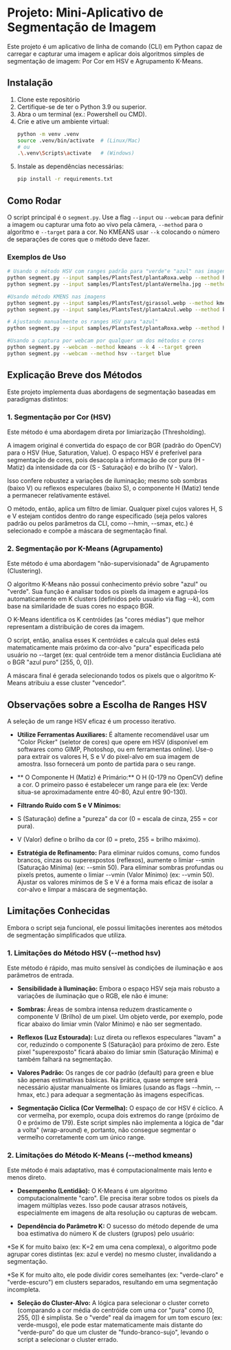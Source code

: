 # Projeto: Mini-Aplicativo de Segmentação de Imagem

Este projeto é um aplicativo de linha de comando (CLI) em Python capaz de carregar e capturar uma imagem e aplicar dois algoritmos simples de segmentação de imagem: Por Cor em HSV e Agrupamento K-Means.

## Instalação

1.  Clone este repositório
2.  Certifique-se de ter o Python 3.9 ou superior.
3.  Abra o um terminal (ex.: Powershell ou CMD).
4.  Crie e ative um ambiente virtual:
    ```bash
    python -m venv .venv
    source .venv/bin/activate  # (Linux/Mac)
    # ou
    .\.venv\Scripts\activate   # (Windows)
    ```
5.  Instale as dependências necessárias:
    ```bash
    pip install -r requirements.txt
    ```

## Como Rodar

O script principal é o `segment.py`. Use a flag `--input` ou `--webcam` para definir a imagem ou capturar uma foto ao vivo pela câmera, `--method` para o algoritmo e `--target` para a cor. 
No KMEANS usar `--k` colocando o número de separações de cores que o método deve fazer.

### Exemplos de Uso
```bash
# Usando o método HSV com ranges padrão para "verde"e "azul" nas imagens
python segment.py --input samples/PlantsTest/plantaRoxa.webp --method hsv --target blue
python segment.py --input samples/PlantsTest/plantaVermelha.jpg --method hsv --target green #unica imagem jpg

#Usando método KMENS nas imagens
python segment.py --input samples/PlantsTest/girassol.webp --method kmeans --k 4 --target green
python segment.py --input samples/PlantsTest/plantaAzul.webp --method kmeans --k 4 --target blue

# Ajustando manualmente os ranges HSV para "azul"
python segment.py --input samples/PlantsTest/plantaRoxa.webp --method hsv --target blue --hmin 90 --hmax 130 --smin 100 --smax 255

#Usando a captura por webcam por qualquer um dos métodos e cores
python segment.py --webcam --method kmeans --k 4 --target green
python segment.py --webcam --method hsv --target blue
```

## Explicação Breve dos Métodos
Este projeto implementa duas abordagens de segmentação baseadas em paradigmas distintos:

### 1. Segmentação por Cor (HSV)
Este método é uma abordagem direta por limiarização (Thresholding).

A imagem original é convertida do espaço de cor BGR (padrão do OpenCV) para o HSV (Hue, Saturation, Value). O espaço HSV é preferível para segmentação de cores, pois desacopla a informação de cor pura (H - Matiz) da intensidade da cor (S - Saturação) e do brilho (V - Valor).

Isso confere robustez a variações de iluminação; mesmo sob sombras (baixo V) ou reflexos especulares (baixo S), o componente H (Matiz) tende a permanecer relativamente estável.

O método, então, aplica um filtro de limiar. Qualquer pixel cujos valores H, S e V estejam contidos dentro do range especificado (seja pelos valores padrão ou pelos parâmetros da CLI, como --hmin, --smax, etc.) é selecionado e compõe a máscara de segmentação final.

### 2. Segmentação por K-Means (Agrupamento)
 Este método é uma abordagem "não-supervisionada" de Agrupamento (Clustering).

 O algoritmo K-Means não possui conhecimento prévio sobre "azul" ou "verde". Sua função é analisar todos os pixels da imagem e agrupá-los automaticamente em K clusters (definidos pelo usuário via flag --k), com base na similaridade de suas cores no espaço BGR.

 O K-Means identifica os K centróides (as "cores médias") que melhor representam a distribuição de cores da imagem.

 O script, então, analisa esses K centróides e calcula qual deles está matematicamente mais próximo da cor-alvo "pura" especificada pelo usuário no --target (ex: qual centróide tem a menor distância Euclidiana até o BGR "azul puro" [255, 0, 0]).

 A máscara final é gerada selecionando todos os pixels que o algoritmo K-Means atribuiu a esse cluster "vencedor".

## Observações sobre a Escolha de Ranges HSV
 A seleção de um range HSV eficaz é um processo iterativo.

* **Utilize Ferramentas Auxiliares:** É altamente recomendável usar um "Color Picker" (seletor de cores) que opere em HSV (disponível em softwares como GIMP, Photoshop, ou em ferramentas online). Use-o para extrair os valores H, S e V do pixel-alvo em sua imagem de amostra. Isso fornecerá um ponto de partida para o seu range.

* ** O Componente H (Matiz) é Primário:** O H (0-179 no OpenCV) define a cor. O primeiro passo é estabelecer um range para ele (ex: Verde situa-se aproximadamente entre 40-80, Azul entre 90-130).

* **Filtrando Ruído com S e V Mínimos:**
* S (Saturação) define a "pureza" da cor (0 = escala de cinza, 255 = cor pura).

* V (Valor) define o brilho da cor (0 = preto, 255 = brilho máximo).

* **Estratégia de Refinamento:** Para eliminar ruídos comuns, como fundos brancos, cinzas ou superexpostos (reflexos), aumente o limiar --smin (Saturação Mínima) (ex: --smin 50). Para eliminar sombras profundas ou pixels pretos, aumente o limiar --vmin (Valor Mínimo) (ex: --vmin 50). Ajustar os valores mínimos de S e V é a forma mais eficaz de isolar a cor-alvo e limpar a máscara de segmentação.

## Limitações Conhecidas

Embora o script seja funcional, ele possui limitações inerentes aos métodos de segmentação simplificados que utiliza.

### 1. Limitações do Método HSV (--method hsv)
Este método é rápido, mas muito sensível às condições de iluminação e aos parâmetros de entrada.

* **Sensibilidade à Iluminação:** Embora o espaço HSV seja mais robusto a variações de iluminação que o RGB, ele não é imune:

* **Sombras:** Áreas de sombra intensa reduzem drasticamente o componente V (Brilho) de um pixel. Um objeto verde, por exemplo, pode ficar abaixo do limiar vmin (Valor Mínimo) e não ser segmentado.

* **Reflexos (Luz Estourada):** Luz direta ou reflexos especulares "lavam" a cor, reduzindo o componente S (Saturação) para próximo de zero. Este pixel "superexposto" ficará abaixo do limiar smin (Saturação Mínima) e também falhará na segmentação.

* **Valores Padrão:** Os ranges de cor padrão (default) para green e blue são apenas estimativas básicas. Na prática, quase sempre será necessário ajustar manualmente os limiares (usando as flags --hmin, --hmax, etc.) para adequar a segmentação às imagens específicas.

* **Segmentação Cíclica (Cor Vermelha):** O espaço de cor HSV é cíclico. A cor vermelha, por exemplo, ocupa dois extremos do range (próximo de 0 e próximo de 179). Este script simples não implementa a lógica de "dar a volta" (wrap-around) e, portanto, não consegue segmentar o vermelho corretamente com um único range.

### 2. Limitações do Método K-Means (--method kmeans)
Este método é mais adaptativo, mas é computacionalmente mais lento e menos direto.

* **Desempenho (Lentidão):** O K-Means é um algoritmo computacionalmente "caro". Ele precisa iterar sobre todos os pixels da imagem múltiplas vezes. Isso pode causar atrasos notáveis, especialmente em imagens de alta resolução ou capturas de webcam.

* **Dependência do Parâmetro K:** O sucesso do método depende de uma boa estimativa do número K de clusters (grupos) pelo usuário:

*Se K for muito baixo (ex: K=2 em uma cena complexa), o algoritmo pode agrupar cores distintas (ex: azul e verde) no mesmo cluster, invalidando a segmentação.
    
*Se K for muito alto, ele pode dividir cores semelhantes (ex: "verde-claro" e "verde-escuro") em clusters separados, resultando em uma segmentação incompleta.

* **Seleção do Cluster-Alvo:** A lógica para selecionar o cluster correto (comparando a cor média do centróide com uma cor "pura" como [0, 255, 0]) é simplista. Se o "verde" real da imagem for um tom escuro (ex: verde-musgo), ele pode estar matematicamente mais distante do "verde-puro" do que um cluster de "fundo-branco-sujo", levando o script a selecionar o cluster errado.

